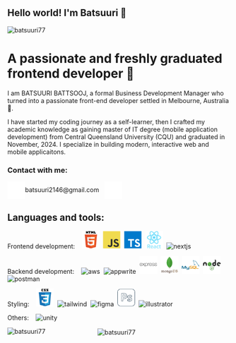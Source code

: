 ## Hello world! I'm Batsuuri 👋

<p align="left"> 
    <img src="https://komarev.com/ghpvc/?username=batsuuri77&label=Profile%20views&color=0e75b6&style=flat" alt="batsuuri77" /> 
</p>
<div>
    <h1>A passionate and freshly graduated frontend developer 🙂</h1>
    <p align="left">
        I am <span className="font-bold">BATSUURI BATTSOOJ</span>, a
        formal Business Development Manager who turned into a passionate
        front-end developer settled in Melbourne, Australia 🙂.
    </p>
    <p align="left">
        I have started my coding journey as a self-learner, then I crafted
        my academic knowledge as gaining master of IT degree (mobile
        application development) from Central Queensland University (CQU)
        and graduated in November, 2024. I specialize in building modern,
        interactive web and mobile applicaitons.
    </p>
    <h3>Contact with me:</h3>
    <p align="left">
        <a>
            <img align="left" src="img/globe-dark.svg" width="40" height="40"/> batsuuri2146@gmail.com
        </a> 
        &nbsp; <a href="https://www.linkedin.com/in/batsuuri-battsooj-b27231b8?lipi=urn%3Ali%3Apage%3Ad_flagship3_profile_view_base_contact_details%3Bn8%2BWsd03QpSWvUaxp9Rqrg%3D%3D" target="blank">
            <img align="center" src="img/linkedin-dark.svg" alt="batsuuri battsooj" height="40" width="40"     />
        </a>
    </p>
    <h2>Languages and tools:</h2>
    <p align="left">
        <p>Frontend development: &nbsp;
            &nbsp;<img src="https://raw.githubusercontent.com/devicons/devicon/master/icons/html5/html5-original-wordmark.svg" alt="html5" width="40" height="40"/> 
            &nbsp;<img src="https://raw.githubusercontent.com/devicons/devicon/master/icons/javascript/javascript-original.svg" alt="javascript" width="40" height="40"/> 
            &nbsp;<img src="https://raw.githubusercontent.com/devicons/devicon/master/icons/typescript/typescript-original.svg" alt="typescript" width="40" height="40"/>
            &nbsp;<img src="https://raw.githubusercontent.com/devicons/devicon/master/icons/react/react-original-wordmark.svg" alt="react" width="40" height="40"/> 
            &nbsp;<img src="https://cdn.worldvectorlogo.com/logos/nextjs-2.svg" alt="nextjs" width="40" height="40"/> 
        </p>
         <p>Backend development: &nbsp;
            &nbsp;<img src="https://upload.wikimedia.org/wikipedia/commons/9/93/Amazon_Web_Services_Logo.svg" alt="aws" width="40" height="40"/> 
            &nbsp;<img src="https://www.vectorlogo.zone/logos/appwriteio/appwriteio-icon.svg" alt="appwrite" width="40" height="40"/> 
            &nbsp;<img src="https://raw.githubusercontent.com/devicons/devicon/master/icons/express/express-original-wordmark.svg" alt="express" width="40" height="40"/> 
            &nbsp;<img src="https://raw.githubusercontent.com/devicons/devicon/master/icons/mongodb/mongodb-original-wordmark.svg" alt="mongodb" width="40" height="40"/> 
            &nbsp;<img src="https://raw.githubusercontent.com/devicons/devicon/master/icons/mysql/mysql-original-wordmark.svg" alt="mysql" width="40" height="40"/> 
            &nbsp;<img src="https://raw.githubusercontent.com/devicons/devicon/master/icons/nodejs/nodejs-original-wordmark.svg" alt="nodejs" width="40" height="40"/> 
            &nbsp;<img src="https://www.vectorlogo.zone/logos/getpostman/getpostman-icon.svg" alt="postman" width="40" height="40"/> 
         </p>
         <p>Styling: &nbsp;
            &nbsp;<img src="https://raw.githubusercontent.com/devicons/devicon/master/icons/css3/css3-original-wordmark.svg" alt="css3" width="40" height="40"/> 
            &nbsp;<img src="https://www.vectorlogo.zone/logos/tailwindcss/tailwindcss-icon.svg" alt="tailwind" width="40" height="40"/>
            &nbsp;<img src="https://www.vectorlogo.zone/logos/figma/figma-icon.svg" alt="figma" width="40" height="40"/> 
            &nbsp;<img src="https://raw.githubusercontent.com/devicons/devicon/master/icons/photoshop/photoshop-line.svg" alt="photoshop" width="40" height="40"/> 
            &nbsp;<img src="https://www.vectorlogo.zone/logos/adobe_illustrator/adobe_illustrator-icon.svg" alt="illustrator" width="40" height="40"/> 
         </p>
         <p>Others: &nbsp;
            &nbsp;<img src="https://www.vectorlogo.zone/logos/unity3d/unity3d-icon.svg" alt="unity" width="40" height="40"/>
         </p>
    </p>
    <p><img align="left" src="https://github-readme-stats.vercel.app/api/top-langs?username=batsuuri77&show_icons=true&locale=en&layout=compact" alt="batsuuri77" width="200" height="100"/></p>
    <p>&nbsp;<img align="center" src="https://github-readme-stats.vercel.app/api?username=batsuuri77&show_icons=true&locale=en" alt="batsuuri77" width="200" height="100"/></p>
<!--     <p><img align="center" src="https://github-readme-streak-stats.herokuapp.com/?user=batsuuri77&" alt="batsuuri77" /></p> -->
<!-- <p align="left"> <a href="https://github.com/ryo-ma/github-profile-trophy"><img src="https://github-profile-trophy.vercel.app/?username=batsuuri77" alt="batsuuri77" /></a> </p> -->
</div>
</div>

